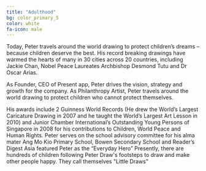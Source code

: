 ```yaml
---
title: "Adulthood"
bg: color_primary_5
color: white
fa-icon: male
---
```


Today, Peter travels around the world drawing to protect children’s dreams –
because children deserve the best. His record breaking drawings have warmed the
hearts of many in 30 cities across 20 countries, including Jackie Chan, Nobel
Peace Laureates Archbishop Desmond Tutu and Dr Oscar Arias.

As Founder, CEO of Present app, Peter drives the vision, strategy and growth for the company. As
Philanthropy Artist, Peter travels around the world drawing to protect children who cannot protect
themselves.

His awards include 2 Guinness World Records (He drew the World’s Largest Caricature Drawing in 2007
and he taught the World’s Largest Art Lesson in 2010) and Junior Chamber International’s Outstanding
Young Persons of Singapore in 2008 for his contributions to Children, World Peace and Human Rights.
Peter serves on the school advisory committee for his alma mater Ang Mo Kio Primary School, Bowen
Secondary School and Reader’s Digest Asia featured Peter as the “Everyday Hero”
Presently, there are hundreds of children following Peter Draw's footsteps to draw and make other
people happy. They call themselves "Little Draws"
